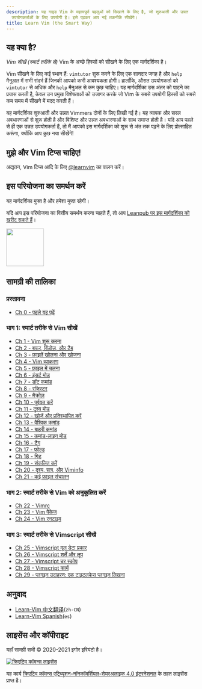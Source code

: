 ```yaml
---
description: यह गाइड Vim के महत्वपूर्ण पहलुओं को सिखाने के लिए है, जो शुरुआती और उन्नत
  उपयोगकर्ताओं के लिए उपयोगी है। इसे पढ़कर आप नई तकनीकें सीखेंगे।
title: Learn Vim (the Smart Way)
---
```


## यह क्या है?

*Vim सीखें (स्मार्ट तरीके से)* Vim के अच्छे हिस्सों को सीखने के लिए एक मार्गदर्शिका है।

Vim सीखने के लिए कई स्थान हैं: `vimtutor` शुरू करने के लिए एक शानदार जगह है और `help` मैनुअल में सभी संदर्भ हैं जिनकी आपको कभी आवश्यकता होगी। हालाँकि, औसत उपयोगकर्ता को `vimtutor` से अधिक और `help` मैनुअल से कम कुछ चाहिए। यह मार्गदर्शिका उस अंतर को पाटने का प्रयास करती है, केवल उन प्रमुख विशेषताओं को उजागर करके जो Vim के सबसे उपयोगी हिस्सों को सबसे कम समय में सीखने में मदद करती हैं।

यह मार्गदर्शिका शुरुआती और उन्नत Vimmers दोनों के लिए लिखी गई है। यह व्यापक और सरल अवधारणाओं से शुरू होती है और विशिष्ट और उन्नत अवधारणाओं के साथ समाप्त होती है। यदि आप पहले से ही एक उन्नत उपयोगकर्ता हैं, तो मैं आपको इस मार्गदर्शिका को शुरू से अंत तक पढ़ने के लिए प्रोत्साहित करूंगा, क्योंकि आप कुछ नया सीखेंगे!

## मुझे और Vim टिप्स चाहिए!

अद्यतन, Vim टिप्स आदि के लिए [@learnvim](https://twitter.com/learnvim) का पालन करें।

## इस परियोजना का समर्थन करें

यह मार्गदर्शिका मुफ्त है और हमेशा मुफ्त रहेगी।

यदि आप इस परियोजना का वित्तीय समर्थन करना चाहते हैं, तो आप [Leanpub पर इस मार्गदर्शिका को खरीद सकते हैं](https://leanpub.com/learnvim)।

<a href="https://leanpub.com/learnvim"><img src="/images/learn-vim-cover.png" width="100"></a>

## सामग्री की तालिका

### प्रस्तावना

- [Ch 0     - पहले यह पढ़ें](ch00_read_this_first)

### भाग 1: स्मार्ट तरीके से Vim सीखें

- [Ch 1     - Vim शुरू करना](ch01_starting_vim)
- [Ch 2     - बफर, विंडोज़, और टैब](ch02_buffers_windows_tabs)
- [Ch 3     - फ़ाइलें खोलना और खोजना](ch03_searching_files)
- [Ch 4     - Vim व्याकरण](ch04_vim_grammar)
- [Ch 5     - फ़ाइल में चलना](ch05_moving_in_file)
- [Ch 6     - इंसर्ट मोड](ch06_insert_mode)
- [Ch 7     - डॉट कमांड](ch07_the_dot_command)
- [Ch 8     - रजिस्टर](ch08_registers)
- [Ch 9     - मैक्रोज़](ch09_macros)
- [Ch 10    - पूर्ववत करें](ch10_undo)
- [Ch 11    - दृश्य मोड](ch11_visual_mode)
- [Ch 12    - खोजें और प्रतिस्थापित करें](ch12_search_and_substitute)
- [Ch 13    - वैश्विक कमांड](ch13_the_global_command)
- [Ch 14    - बाहरी कमांड](ch14_external_commands)
- [Ch 15    - कमांड-लाइन मोड](ch15_command-line_mode)
- [Ch 16    - टैग](ch16_tags)
- [Ch 17    - फोल्ड](ch17_fold)
- [Ch 18    - गिट](ch18_git)
- [Ch 19    - संकलित करें](ch19_compile)
- [Ch 20    - दृश्य, सत्र, और Viminfo](ch20_views_sessions_viminfo)
- [Ch 21    - कई फ़ाइल संचालन](ch21_multiple_file_operations)

### भाग 2: स्मार्ट तरीके से Vim को अनुकूलित करें

- [Ch 22 - Vimrc](ch22_vimrc)
- [Ch 23 - Vim पैकेज](ch23_vim_packages)
- [Ch 24 - Vim रनटाइम](ch24_vim_runtime)

### भाग 3: स्मार्ट तरीके से Vimscript सीखें

- [Ch 25 - Vimscript मूल डेटा प्रकार](ch25_vimscript_basic_data_types)
- [Ch 26 - Vimscript शर्तें और लूप](ch26_vimscript_conditionals_and_loops)
- [Ch 27 - Vimscript चर स्कोप](ch27_vimscript_variable_scopes)
- [Ch 28 - Vimscript कार्य](ch28_vimscript_functions)
- [Ch 29 - प्लगइन उदाहरण: एक टाइटलकेस प्लगइन लिखना](ch29_plugin_example_writing-a-titlecase-plugin)

## अनुवाद
- [Learn-Vim 中文翻译](https://github.com/wsdjeg/Learn-Vim_zh_cn)(`zh-CN`)
- [Learn-Vim Spanish](https://github.com/victorhck/learn-Vim-es)(`es`)

## लाइसेंस और कॉपीराइट
यहाँ सामग्री सभी © 2020-2021 इगोर इरियंटो है।

<a rel="license" href="http://creativecommons.org/licenses/by-nc-sa/4.0/"><img alt="क्रिएटिव कॉमन्स लाइसेंस" style="border-width:0" src="https://licensebuttons.net/l/by-nc-sa/4.0/88x31.png" /></a><br />

यह कार्य <a rel="license" href="http://creativecommons.org/licenses/by-nc-sa/4.0/">क्रिएटिव कॉमन्स एट्रिब्यूशन-नॉनकॉमर्शियल-शेयरअलाइक 4.0 इंटरनेशनल</a> के तहत लाइसेंस प्राप्त है।